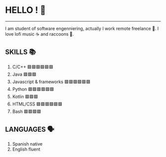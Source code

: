 # HELLO ! 👋
---
I am student of software engenniering, actually I work remote freelance 🧑. I love lofi music ☕ and raccoons 🦝.

## SKILLS 📚
1. C/C++  🟩🟩🟩🟩🟩🟩
2. Java  🟩🟩🟩
3. Javascript & frameworks 🟩🟩🟩🟩🟩🟩
4. Python 🟩🟩🟩🟩🟩🟩
5. Kotlin 🟩🟩🟩
6. HTML/CSS 🟩🟩🟩🟩🟩🟩
7. Bash 🟩🟩🟩🟩

## LANGUAGES 🗣
1. Spanish native
2. English fluent

